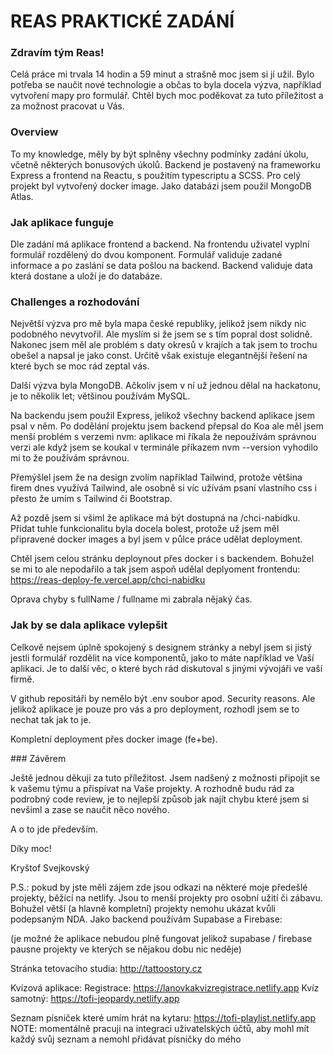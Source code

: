 # REAS PRAKTICKÉ ZADÁNÍ

### Zdravím tým Reas!

Celá práce mi trvala 14 hodin a 59 minut a strašně moc jsem si jí užil. Bylo potřeba se naučit nové technologie a občas to byla docela výzva, například vytvoření mapy pro formulář. 
Chtěl bych moc poděkovat za tuto příležitost a za možnost pracovat u Vás.

### Overview

To my knowledge, měly by být splněny všechny podmínky zadání úkolu, včetně některých bonusových úkolů. Backend je postavený na frameworku Express a frontend na Reactu, s použitím typescriptu a SCSS.  Pro celý projekt byl vytvořený docker image. Jako databázi jsem použil MongoDB Atlas.

### Jak aplikace funguje

Dle zadání má aplikace frontend a backend. Na frontendu uživatel vyplní formulář rozdělený do dvou komponent. Formulář validuje zadané informace a po zaslání se data pošlou na backend. Backend validuje data která dostane a uloží je do databáze.

### Challenges a rozhodování

Největší výzva pro mě byla mapa české republiky, jelikož jsem nikdy nic podobného nevytvořil. Ale myslím si že jsem se s tím popral dost solidně. Nakonec jsem měl ale problém s daty okresů v krajích a tak jsem to trochu obešel a napsal je jako const. Určitě však existuje elegantnější řešení na které bych se moc rád zeptal vás.

Další výzva byla MongoDB. Ačkoliv jsem v ní už jednou dělal na hackatonu, je to několik let; většinou používám MySQL.

Na backendu jsem použil Express, jelikož všechny backend aplikace jsem psal v něm. Po dodělání projektu jsem backend přepsal do Koa ale měl jsem menší problém s verzemi nvm: aplikace mi říkala že nepoužívám správnou verzi ale když jsem se koukal v terminále příkazem nvm --version vyhodilo mi to že používám správnou.

Přemýšlel jsem že na design zvolím například Tailwind, protože většina firem dnes využívá Tailwind, ale osobně si víc užívám psaní vlastního css i přesto že umím s Tailwind či Bootstrap.

Až pozdě jsem si všiml že aplikace má být dostupná na /chci-nabidku. Přidat tuhle funkcionalitu byla docela bolest, protože už jsem měl připravené docker images a byl jsem v půlce práce udělat deployment.

Chtěl jsem celou stránku deploynout přes docker i s backendem. Bohužel se mi to ale nepodařilo a tak jsem aspoň udělal deplyoment frontendu: https://reas-deploy-fe.vercel.app/chci-nabidku

Oprava chyby s fullName / fullname mi zabrala nějaký čas.

### Jak by se dala aplikace vylepšit

Celkově nejsem úplně spokojený s designem stránky a nebyl jsem si jistý jestli formulář rozdělit na více komponentů, jako to máte například ve Vaší aplikaci. Je to další věc, o které bych rád diskutoval s jinými vývojáři ve vaší firmě.

V github repositáři by nemělo být .env soubor apod. Security reasons. Ale jelikož aplikace je pouze pro vás a pro deployment, rozhodl jsem se to nechat tak jak to je.

Kompletní deployment přes docker image (fe+be). 

### Závěrem

Ještě jednou děkuji za tuto příležitost. Jsem nadšený z možnosti připojit se k vašemu týmu a přispívat na Vaše projekty. A rozhodně budu rád za podrobný code review, je to nejlepší způsob jak najít chybu které jsem si nevšiml a zase se naučit něco nového.

A o to jde především.

Díky moc!

Kryštof Svejkovský

P.S.: pokud by jste měli zájem zde jsou odkazi na některé moje předešlé projekty, běžící na netlify. Jsou to menší projekty pro osobní užití či zábavu. Bohužel větší (a hlavně kompletní) projekty nemohu ukázat kvůli podepsaným NDA. Jako backend používám Supabase a Firebase:

(je možné že aplikace nebudou plně fungovat jelikož supabase / firebase pausne projekty ve kterých se nějakou dobu nic neděje)

Stránka tetovacího studia:
http://tattoostory.cz

Kvízová aplikace:
Registrace: https://lanovkakvizregistrace.netlify.app
Kvíz samotný: https://tofi-jeopardy.netlify.app

Seznam písniček které umím hrát na kytaru: 
https://tofi-playlist.netlify.app
NOTE: momentálně pracuji na integraci uživatelských účtů, aby mohl mít každý svůj seznam a nemohl přidávat písničky do mého

